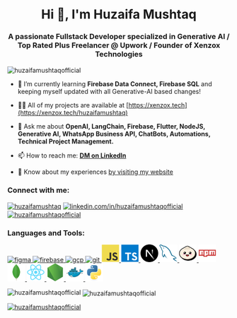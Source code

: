 <h1 align="center">Hi 👋, I'm Huzaifa Mushtaq</h1>
<h3 align="center">A passionate Fullstack Developer specialized in Generative AI / Top Rated Plus Freelancer @ Upwork / Founder of Xenzox Technologies</h3>



<p><img align="center" src="https://github-readme-streak-stats.herokuapp.com/?user=huzaifamushtaqofficial&" alt="huzaifamushtaqofficial" /></p>



- 🌱 I’m currently learning **Firebase Data Connect, Firebase SQL** and keeping myself updated with all Generative-AI based changes!

- 👨‍💻 All of my projects are available at [https://xenzox.tech](https://xenzox.tech/huzaifamushtaq)

- 💬 Ask me about **OpenAI, LangChain, Firebase, Flutter, NodeJS, Generative AI, WhatsApp Business API, ChatBots, Automations, Technical Project Management.**

- 📫 How to reach me: **[DM on LinkedIn](https://www.linkedin.com/in/huzaifamushtaqofficial/)**

- 📄 Know about my experiences [by visiting my website](https://xenzox.tech/huzaifamushtaq)

<h3 align="left">Connect with me:</h3>
<p align="left">
<a href="https://twitter.com/huzaiifamushtaq" target="blank"><img align="center" src="https://raw.githubusercontent.com/rahuldkjain/github-profile-readme-generator/master/src/images/icons/Social/twitter.svg" alt="huzaifamushtaq" height="30" width="40" /></a>
<a href="https://linkedin.com/in/huzaifamushtaqofficial" target="blank"><img align="center" src="https://raw.githubusercontent.com/rahuldkjain/github-profile-readme-generator/master/src/images/icons/Social/linked-in-alt.svg" alt="linkedin.com/in/huzaifamushtaqofficial" height="30" width="40" /></a>
<a href="https://www.youtube.com/@huzaifamushtaqofficial" target="blank"><img align="center" src="https://raw.githubusercontent.com/rahuldkjain/github-profile-readme-generator/master/src/images/icons/Social/youtube.svg" alt="huzaifamushtaqofficial" height="30" width="40" /></a>
</p>

<h3 align="left">Languages and Tools:</h3>
<p align="left">
  <a href="https://www.figma.com/" target="_blank" rel="noreferrer">
    <img src="https://www.vectorlogo.zone/logos/figma/figma-icon.svg" alt="figma" width="40" height="40"/>
  </a>
  <a href="https://firebase.google.com/" target="_blank" rel="noreferrer">
    <img src="https://www.vectorlogo.zone/logos/firebase/firebase-icon.svg" alt="firebase" width="40" height="40"/>
  </a>
  <a href="https://cloud.google.com" target="_blank" rel="noreferrer">
    <img src="https://www.vectorlogo.zone/logos/google_cloud/google_cloud-icon.svg" alt="gcp" width="40" height="40"/>
  </a>
  <a href="https://git-scm.com/" target="_blank" rel="noreferrer">
    <img src="https://www.vectorlogo.zone/logos/git-scm/git-scm-icon.svg" alt="git" width="40" height="40"/>
  </a>
  <a href="https://developer.mozilla.org/en-US/docs/Web/JavaScript" target="_blank" rel="noreferrer">
    <img src="https://raw.githubusercontent.com/devicons/devicon/master/icons/javascript/javascript-original.svg" alt="javascript" width="40" height="40"/>
  </a>
  <a href="https://www.typescriptlang.org/" target="_blank" rel="noreferrer">
    <img src="https://raw.githubusercontent.com/devicons/devicon/master/icons/typescript/typescript-original.svg" alt="typescript" width="40" height="40"/>
 <a href="https://nextjs.org/" target="_blank" rel="noreferrer">
  <img src="https://raw.githubusercontent.com/devicons/devicon/master/icons/nextjs/nextjs-original.svg" alt="nextjs" width="40" height="40"/>
</a>


 

  <a href="https://www.mysql.com/" target="_blank" rel="noreferrer">
  <img src="https://raw.githubusercontent.com/devicons/devicon/master/icons/mysql/mysql-original.svg" alt="mysql" width="40" height="40"/>
</a>
  <a href="https://bun.sh/" target="_blank" rel="noreferrer">
  <img src="https://raw.githubusercontent.com/devicons/devicon/master/icons/bun/bun-original.svg" alt="bun" width="40" height="40"/>
</a>

  <a href="https://www.npmjs.com/" target="_blank" rel="noreferrer">
  <img src="https://raw.githubusercontent.com/devicons/devicon/master/icons/npm/npm-original-wordmark.svg" alt="npm" width="40" height="40"/>
</a>

   <a href="https://www.mongodb.com/" target="_blank" rel="noreferrer">
    <img src="https://raw.githubusercontent.com/devicons/devicon/master/icons/mongodb/mongodb-original.svg" alt="mongodb" width="40" height="40"/>
  </a>

<a href="https://react.dev" target="_blank" rel="noreferrer">
    <img src="https://raw.githubusercontent.com/devicons/devicon/master/icons/react/react-original.svg" alt="react" width="40" height="40"/>
  </a>
<a href="https://nodejs.org" target="_blank" rel="noreferrer">
  <img src="https://raw.githubusercontent.com/devicons/devicon/master/icons/nodejs/nodejs-original.svg" alt="nodejs" width="40" height="40"/>
</a>

<a href="https://www.docker.com/" target="_blank" rel="noreferrer">
  <img src="https://raw.githubusercontent.com/devicons/devicon/master/icons/docker/docker-original.svg" alt="docker" width="40" height="40"/>
</a>
<a href="https://www.python.org" target="_blank" rel="noreferrer">
  <img src="https://raw.githubusercontent.com/devicons/devicon/master/icons/python/python-original.svg" alt="python" width="40" height="40"/>
</a>


</p>

<!--
Moved non-web / mobile-related icons here.

- ![android](https://raw.githubusercontent.com/devicons/devicon/master/icons/android/android-original-wordmark.svg) Android — https://developer.android.com
- ![dart](https://www.vectorlogo.zone/logos/dartlang/dartlang-icon.svg) Dart — https://dart.dev
- ![flutter](https://www.vectorlogo.zone/logos/flutterio/flutterio-icon.svg) Flutter — https://flutter.dev
- ![java](https://raw.githubusercontent.com/devicons/devicon/master/icons/java/java-original.svg) Java — https://www.java.com
- ![kotlin](https://www.vectorlogo.zone/logos/kotlinlang/kotlinlang-icon.svg) Kotlin — https://kotlinlang.org
-->



<p><img align="left" src="https://github-readme-stats.vercel.app/api/top-langs?username=huzaifamushtaqofficial&show_icons=true&locale=en&layout=compact" alt="huzaifamushtaqofficial" /></p>

<p>&nbsp;<img align="center" src="https://github-readme-stats.vercel.app/api?username=huzaifamushtaqofficial&show_icons=true&locale=en" alt="huzaifamushtaqofficial" /></p>

<p align="left"> <a href="https://github.com/ryo-ma/github-profile-trophy"><img src="https://github-profile-trophy.vercel.app/?username=huzaifamushtaqofficial" alt="huzaifamushtaqofficial" /></a> </p>
